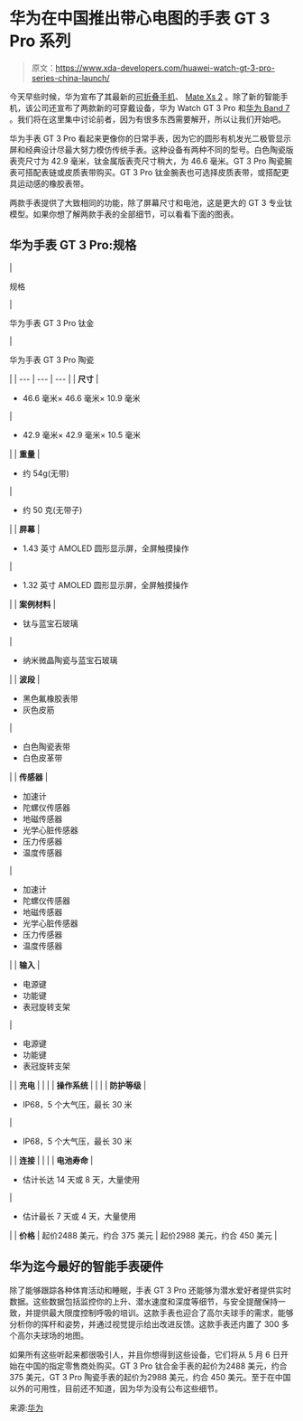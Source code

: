 # 华为在中国推出带心电图的手表 GT 3 Pro 系列

> 原文：<https://www.xda-developers.com/huawei-watch-gt-3-pro-series-china-launch/>

今天早些时候，华为宣布了其最新的[可折叠手机](https://www.xda-developers.com/best-foldable-phones/)、 [Mate Xs 2](https://www.xda-developers.com/huaweis-mate-xs-2-launches-in-china-with-snapdragon-888-4g-and-stylus-support/) 。除了新的智能手机，该公司还宣布了两款新的可穿戴设备，华为 Watch GT 3 Pro 和[华为 Band 7](https://www.xda-developers.com/huawei-band-7-china-launch/) 。我们将在这里集中讨论前者，因为有很多东西需要解开，所以让我们开始吧。

华为手表 GT 3 Pro 看起来更像你的日常手表，因为它的圆形有机发光二极管显示屏和经典设计尽最大努力模仿传统手表。这种设备有两种不同的型号。白色陶瓷版表壳尺寸为 42.9 毫米，钛金属版表壳尺寸稍大，为 46.6 毫米。GT 3 Pro 陶瓷腕表可搭配表链或皮质表带购买。GT 3 Pro 钛金腕表也可选择皮质表带，或搭配更具运动感的橡胶表带。

两款手表提供了大致相同的功能，除了屏幕尺寸和电池，这是更大的 GT 3 专业钛模型。如果你想了解两款手表的全部细节，可以看看下面的图表。

## 华为手表 GT 3 Pro:规格

| 

规格

 | 

华为手表 GT 3 Pro 钛金

 | 

华为手表 GT 3 Pro 陶瓷

 |
| --- | --- | --- |
| **尺寸** | 

*   46.6 毫米× 46.6 毫米× 10.9 毫米

 | 

*   42.9 毫米× 42.9 毫米× 10.5 毫米

 |
| **重量** | 

*   约 54g(无带)

 | 

*   约 50 克(无带子)

 |
| **屏幕** | 

*   1.43 英寸 AMOLED 圆形显示屏，全屏触摸操作

 | 

*   1.32 英寸 AMOLED 圆形显示屏，全屏触摸操作

 |
| **案例材料** | 

*   钛与蓝宝石玻璃

 | 

*   纳米微晶陶瓷与蓝宝石玻璃

 |
| **波段** | 

*   黑色氟橡胶表带
*   灰色皮筋

 | 

*   白色陶瓷表带
*   白色皮革带

 |
| **传感器** | 

*   加速计
*   陀螺仪传感器
*   地磁传感器
*   光学心脏传感器
*   压力传感器
*   温度传感器

 | 

*   加速计
*   陀螺仪传感器
*   地磁传感器
*   光学心脏传感器
*   压力传感器
*   温度传感器

 |
| **输入** | 

*   电源键
*   功能键
*   表冠旋转支架

 | 

*   电源键
*   功能键
*   表冠旋转支架

 |
| **充电** |  |  |
| **操作系统** |  |  |
| **防护等级** | 

*   IP68，5 个大气压，最长 30 米

 | 

*   IP68，5 个大气压，最长 30 米

 |
| **连接** |  |  |
| **电池寿命** | 

*   估计长达 14 天或 8 天，大量使用

 | 

*   估计最长 7 天或 4 天，大量使用

 |
| **价格** | 起价2488 美元，约合 375 美元 | 起价2988 美元，约合 450 美元 |

## 华为迄今最好的智能手表硬件

除了能够跟踪各种体育活动和睡眠，手表 GT 3 Pro 还能够为潜水爱好者提供实时数据。这些数据包括监控你的上升、潜水速度和深度等细节，与安全提醒保持一致，并提供最大限度控制呼吸的培训。这款手表也迎合了高尔夫球手的需求，能够分析你的挥杆和姿势，并通过视觉提示给出改进反馈。这款手表还内置了 300 多个高尔夫球场的地图。

如果所有这些听起来都很吸引人，并且你想得到这些设备，它们将从 5 月 6 日开始在中国的指定零售商处购买。GT 3 Pro 钛合金手表的起价为2488 美元，约合 375 美元，GT 3 Pro 陶瓷手表的起价为2988 美元，约合 450 美元。至于在中国以外的可用性，目前还不知道，因为华为没有公布这些细节。

来源:[华为](https://consumer.huawei.com/cn/wearables/watch-gt3-pro-ceramic/)